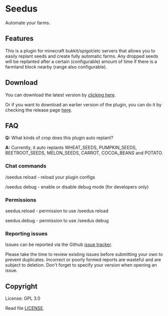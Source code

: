# Seedus

Automate your farms.

## Features

This is a plugin for minecraft bukkit/spigot/etc servers that allows you to easily replant seeds and create fully automatic farms. Any dropped seeds will be replanted after a certain (configurable) amount of time if there is a farmland block nearby (range also configurable).

## Download

You can download the latest version by [clicking here](https://github.com/SecretX33/Seedus/releases/latest/download/Seedus.jar).

Or if you want to download an earlier version of the plugin, you can do it by checking the release page [here](https://github.com/SecretX33/Seedus/releases).

## FAQ

**Q:** What kinds of crop does this plugin auto replant?

**A:** Currently, it auto replants WHEAT_SEEDS, PUMPKIN_SEEDS, BEETROOT_SEEDS, MELON_SEEDS, CARROT, COCOA_BEANS and POTATO.

### Chat commands

/seedus reload - reload your plugin configs

/seedus debug - enable or disable debug mode (for developers only)

### Permissions

seedus.reload - permission to use /seedus reload

seedus.debug - permission to use /seedus debug

### Reporting issues

Issues can be reported via the Github [issue tracker](https://github.com/SecretX33/Seedus/issues).

Please take the time to review existing issues before submitting your own to prevent duplicates. Incorrect or poorly formed reports are wasteful and are subject to deletion. Don't forget to specify your version when opening an issue.

## Copyright

License: GPL 3.0

Read file [LICENSE](LICENSE).
